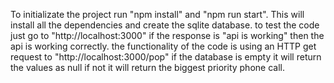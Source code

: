 To initializate the project run "npm install" and "npm run start".
This will install all the dependencies and create the sqlite database.
to test the code just go to "http://localhost:3000" if the response is "api is working" then the api is working correctly.
the functionality of the code is using an HTTP get request to "http://localhost:3000/pop" if the database is empty it will return the values as null if not it will return the biggest priority phone call.
